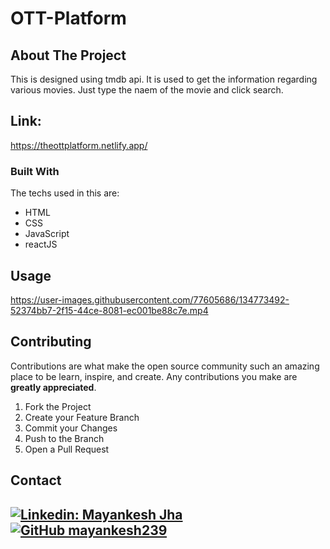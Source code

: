 # OTT-Platform


<!-- ABOUT THE PROJECT -->
## About The Project

This is designed using tmdb api. It is used to get the information regarding various movies. Just type the naem of the movie and click search.

## Link: 
https://theottplatform.netlify.app/

### Built With

The techs used in this are:
* HTML
* CSS
* JavaScript
* reactJS


<!-- USAGE EXAMPLES -->
## Usage




https://user-images.githubusercontent.com/77605686/134773492-52374bb7-2f15-44ce-8081-ec001be88c7e.mp4


<!-- CONTRIBUTING -->
## Contributing

Contributions are what make the open source community such an amazing place to be learn, inspire, and create. Any contributions you make are **greatly appreciated**.

1. Fork the Project
2. Create your Feature Branch
3. Commit your Changes 
4. Push to the Branch 
5. Open a Pull Request


<!-- CONTACT -->
## Contact
[![Linkedin: Mayankesh Jha](https://img.shields.io/badge/-Mayankesh-blue?style=flat-square&logo=Linkedin&logoColor=white&link=https://www.linkedin.com/in/mayankesh-jha-15446b206/)](https://www.linkedin.com/in/mayankesh-jha-15446b206/)
[![GitHub mayankesh239](https://img.shields.io/github/followers/mayankesh239?label=follow&style=social)](https://github.com/mayankesh239)
<br/>
---

